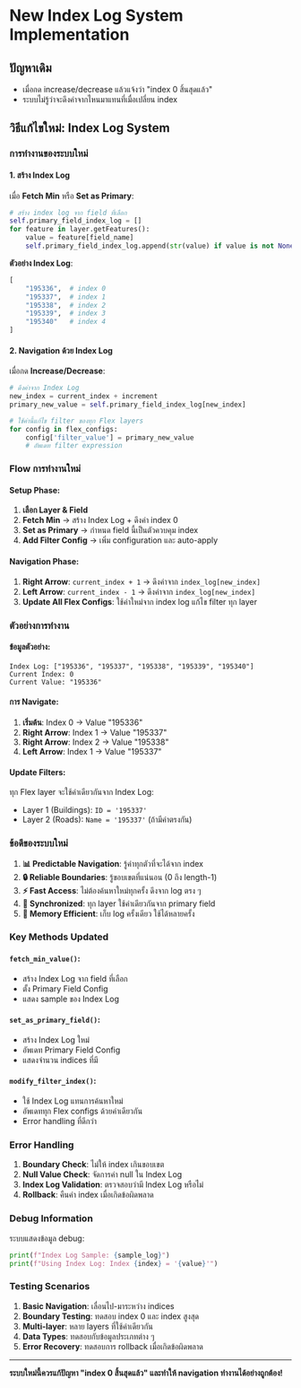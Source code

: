# New Index Log System Implementation

## ปัญหาเดิม
- เมื่อกด increase/decrease แล้วแจ้งว่า "index 0 สิ้นสุดแล้ว"
- ระบบไม่รู้ว่าจะดึงค่าจากไหนมาแทนที่เมื่อเปลี่ยน index

## วิธีแก้ไขใหม่: Index Log System

### **การทำงานของระบบใหม่**

#### **1. สร้าง Index Log**
เมื่อ **Fetch Min** หรือ **Set as Primary**:
```python
# สร้าง index log จาก field ที่เลือก
self.primary_field_index_log = []
for feature in layer.getFeatures():
    value = feature[field_name]
    self.primary_field_index_log.append(str(value) if value is not None else None)
```

**ตัวอย่าง Index Log**:
```python
[
    "195336",  # index 0
    "195337",  # index 1  
    "195338",  # index 2
    "195339",  # index 3
    "195340"   # index 4
]
```

#### **2. Navigation ด้วย Index Log**
เมื่อกด **Increase/Decrease**:
```python
# ดึงค่าจาก Index Log
new_index = current_index + increment
primary_new_value = self.primary_field_index_log[new_index]

# ใช้ค่านี้แก้ไข filter ของทุก Flex layers
for config in flex_configs:
    config['filter_value'] = primary_new_value
    # อัพเดท filter expression
```

### **Flow การทำงานใหม่**

#### **Setup Phase**:
1. **เลือก Layer & Field**
2. **Fetch Min** → สร้าง Index Log + ดึงค่า index 0
3. **Set as Primary** → กำหนด field นี้เป็นตัวควบคุม index
4. **Add Filter Config** → เพิ่ม configuration และ auto-apply

#### **Navigation Phase**:
1. **Right Arrow**: `current_index + 1` → ดึงค่าจาก `index_log[new_index]`
2. **Left Arrow**: `current_index - 1` → ดึงค่าจาก `index_log[new_index]`
3. **Update All Flex Configs**: ใช้ค่าใหม่จาก index log แก้ไข filter ทุก layer

### **ตัวอย่างการทำงาน**

#### **ข้อมูลตัวอย่าง**:
```
Index Log: ["195336", "195337", "195338", "195339", "195340"]
Current Index: 0
Current Value: "195336"
```

#### **การ Navigate**:
1. **เริ่มต้น**: Index 0 → Value "195336"
2. **Right Arrow**: Index 1 → Value "195337" 
3. **Right Arrow**: Index 2 → Value "195338"
4. **Left Arrow**: Index 1 → Value "195337"

#### **Update Filters**:
ทุก Flex layer จะใช้ค่าเดียวกันจาก Index Log:
- Layer 1 (Buildings): `ID = '195337'`
- Layer 2 (Roads): `Name = '195337'` (ถ้ามีค่าตรงกัน)

### **ข้อดีของระบบใหม่**

1. **📊 Predictable Navigation**: รู้ค่าทุกตัวที่จะได้จาก index
2. **🔒 Reliable Boundaries**: รู้ขอบเขตที่แน่นอน (0 ถึง length-1)
3. **⚡ Fast Access**: ไม่ต้องค้นหาใหม่ทุกครั้ง ดึงจาก log ตรง ๆ
4. **🎯 Synchronized**: ทุก layer ใช้ค่าเดียวกันจาก primary field
5. **💾 Memory Efficient**: เก็บ log ครั้งเดียว ใช้ได้หลายครั้ง

### **Key Methods Updated**

#### **`fetch_min_value()`**:
- สร้าง Index Log จาก field ที่เลือก
- ตั้ง Primary Field Config
- แสดง sample ของ Index Log

#### **`set_as_primary_field()`**:
- สร้าง Index Log ใหม่
- อัพเดท Primary Field Config
- แสดงจำนวน indices ที่มี

#### **`modify_filter_index()`**:
- ใช้ Index Log แทนการค้นหาใหม่
- อัพเดททุก Flex configs ด้วยค่าเดียวกัน
- Error handling ที่ดีกว่า

### **Error Handling**

1. **Boundary Check**: ไม่ให้ index เกินขอบเขต
2. **Null Value Check**: จัดการค่า null ใน Index Log
3. **Index Log Validation**: ตรวจสอบว่ามี Index Log หรือไม่
4. **Rollback**: คืนค่า index เมื่อเกิดข้อผิดพลาด

### **Debug Information**

ระบบแสดงข้อมูล debug:
```python
print(f"Index Log Sample: {sample_log}")
print(f"Using Index Log: Index {index} = '{value}'")
```

### **Testing Scenarios**

1. **Basic Navigation**: เลื่อนไป-มาระหว่าง indices
2. **Boundary Testing**: ทดสอบ index 0 และ index สูงสุด
3. **Multi-layer**: หลาย layers ที่ใช้ค่าเดียวกัน
4. **Data Types**: ทดสอบกับข้อมูลประเภทต่าง ๆ
5. **Error Recovery**: ทดสอบการ rollback เมื่อเกิดข้อผิดพลาด

---

**ระบบใหม่นี้ควรแก้ปัญหา "index 0 สิ้นสุดแล้ว" และทำให้ navigation ทำงานได้อย่างถูกต้อง!**
